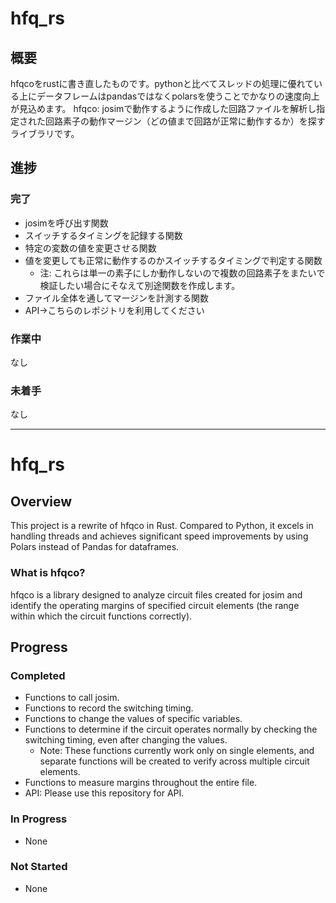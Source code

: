 # hfq_rs
## 概要
hfqcoをrustに書き直したものです。pythonと比べてスレッドの処理に優れている上にデータフレームはpandasではなくpolarsを使うことでかなりの速度向上が見込めます。
hfqco: josimで動作するように作成した回路ファイルを解析し指定された回路素子の動作マージン（どの値まで回路が正常に動作するか）を探すライブラリです。



## 進捗
### 完了
 - josimを呼び出す関数
 - スイッチするタイミングを記録する関数
 - 特定の変数の値を変更させる関数
 - 値を変更しても正常に動作するのかスイッチするタイミングで判定する関数
   - 注: これらは単一の素子にしか動作しないので複数の回路素子をまたいで検証したい場合にそなえて別途関数を作成します。
 - ファイル全体を通してマージンを計測する関数
 - API->こちらのレポジトリを利用してください
### 作業中
なし 
### 未着手
なし

---

# hfq_rs

## Overview
This project is a rewrite of hfqco in Rust. Compared to Python, it excels in handling threads and achieves significant speed improvements by using Polars instead of Pandas for dataframes.

### What is hfqco?
hfqco is a library designed to analyze circuit files created for josim and identify the operating margins of specified circuit elements (the range within which the circuit functions correctly).

## Progress
### Completed
 - Functions to call josim.
 - Functions to record the switching timing.
 - Functions to change the values of specific variables.
 - Functions to determine if the circuit operates normally by checking the switching timing, even after changing the values.
   - Note: These functions currently work only on single elements, and separate functions will be created to verify across multiple circuit elements.
 - Functions to measure margins throughout the entire file.
 - API: Please use this repository for API.

### In Progress
 - None

### Not Started
 - None
